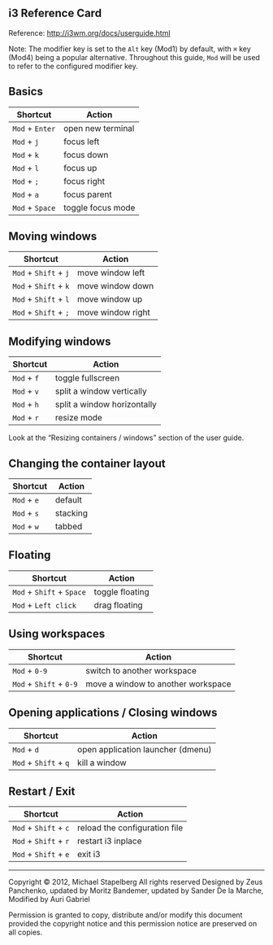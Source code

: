 ## i3 Reference Card

Reference: http://i3wm.org/docs/userguide.html

Note: The modifier key is set to the `Alt` key (Mod1) by default, with `⌘` key (Mod4) being a popular alternative. Throughout this guide, `Mod` will be used to refer to the configured modifier key.

## Basics
| Shortcut | Action |
| --- | --- |
| `Mod` + `Enter` | open new terminal |
| `Mod` + `j` | focus left |
| `Mod` + `k` | focus down |
| `Mod` + `l` | focus up |
| `Mod` + `;` | focus right |
| `Mod` + `a` | focus parent |
| `Mod` + `Space` | toggle focus mode |

## Moving windows
| Shortcut | Action |
| --- | --- |
| `Mod` + `Shift` + `j` | move window left |
| `Mod` + `Shift` + `k` | move window down |
| `Mod` + `Shift` + `l` | move window up |
| `Mod` + `Shift` + `;` | move window right |

## Modifying windows
| Shortcut | Action |
| --- | --- |
| `Mod` + `f` | toggle fullscreen |
| `Mod` + `v` | split a window vertically |
| `Mod` + `h` | split a window horizontally |
| `Mod` + `r` | resize mode |

Look at the “Resizing containers / windows” section of the user guide.

## Changing the container layout
| Shortcut | Action |
| --- | --- |
| `Mod` + `e` | default |
| `Mod` + `s` | stacking |
| `Mod` + `w` | tabbed |

## Floating
| Shortcut | Action |
| --- | --- |
| `Mod` + `Shift` + `Space` | toggle floating |
| `Mod` + `Left click` | drag floating |

## Using workspaces
| Shortcut | Action |
| --- | --- |
| `Mod` + `0-9` | switch to another workspace |
| `Mod` + `Shift` + `0-9` | move a window to another workspace |

## Opening applications / Closing windows
| Shortcut | Action |
| --- | --- |
| `Mod` + `d` | open application launcher (dmenu) |
| `Mod` + `Shift` + `q` | kill a window |

## Restart / Exit
| Shortcut | Action |
| --- | --- |
| `Mod` + `Shift` + `c` | reload the configuration file |
| `Mod` + `Shift` + `r` | restart i3 inplace |
| `Mod` + `Shift` + `e` | exit i3 |


---

Copyright © 2012, Michael Stapelberg
All rights reserved
Designed by Zeus Panchenko, updated by Moritz Bandemer, updated by Sander De la Marche, Modified by Auri Gabriel

Permission is granted to copy, distribute and/or modify this document provided the copyright notice and this permission notice are preserved on all copies.
